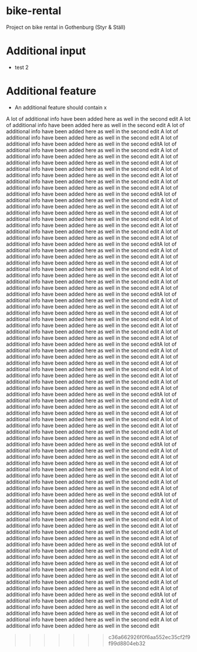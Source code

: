 # bike-rental
Project on bike rental in Gothenburg (Styr &amp; Ställ)

# Additional input

* test 2

# Additional feature

* An additional feature should contain x




A lot of additional info have been added here as well in the second edit
A lot of additional info have been added here as well in the second edit
A lot of additional info have been added here as well in the second edit
A lot of additional info have been added here as well in the second edit
A lot of additional info have been added here as well in the second editA lot of additional info have been added here as well in the second edit
A lot of additional info have been added here as well in the second edit
A lot of additional info have been added here as well in the second edit
A lot of additional info have been added here as well in the second edit
A lot of additional info have been added here as well in the second edit
A lot of additional info have been added here as well in the second edit
A lot of additional info have been added here as well in the second edit
A lot of additional info have been added here as well in the second editA lot of additional info have been added here as well in the second edit
A lot of additional info have been added here as well in the second edit
A lot of additional info have been added here as well in the second edit
A lot of additional info have been added here as well in the second edit
A lot of additional info have been added here as well in the second edit
A lot of additional info have been added here as well in the second edit
A lot of additional info have been added here as well in the second edit
A lot of additional info have been added here as well in the second editA lot of additional info have been added here as well in the second edit
A lot of additional info have been added here as well in the second edit
A lot of additional info have been added here as well in the second edit
A lot of additional info have been added here as well in the second edit
A lot of additional info have been added here as well in the second edit
A lot of additional info have been added here as well in the second edit
A lot of additional info have been added here as well in the second edit
A lot of additional info have been added here as well in the second editA lot of additional info have been added here as well in the second edit
A lot of additional info have been added here as well in the second edit
A lot of additional info have been added here as well in the second edit
A lot of additional info have been added here as well in the second edit
A lot of additional info have been added here as well in the second edit
A lot of additional info have been added here as well in the second edit
A lot of additional info have been added here as well in the second edit
A lot of additional info have been added here as well in the second editA lot of additional info have been added here as well in the second edit
A lot of additional info have been added here as well in the second edit
A lot of additional info have been added here as well in the second edit
A lot of additional info have been added here as well in the second edit
A lot of additional info have been added here as well in the second edit
A lot of additional info have been added here as well in the second edit
A lot of additional info have been added here as well in the second edit
A lot of additional info have been added here as well in the second editA lot of additional info have been added here as well in the second edit
A lot of additional info have been added here as well in the second edit
A lot of additional info have been added here as well in the second edit
A lot of additional info have been added here as well in the second edit
A lot of additional info have been added here as well in the second edit
A lot of additional info have been added here as well in the second edit
A lot of additional info have been added here as well in the second edit
A lot of additional info have been added here as well in the second editA lot of additional info have been added here as well in the second edit
A lot of additional info have been added here as well in the second edit
A lot of additional info have been added here as well in the second edit
A lot of additional info have been added here as well in the second edit
A lot of additional info have been added here as well in the second edit
A lot of additional info have been added here as well in the second edit
A lot of additional info have been added here as well in the second edit
A lot of additional info have been added here as well in the second editA lot of additional info have been added here as well in the second edit
A lot of additional info have been added here as well in the second edit
A lot of additional info have been added here as well in the second edit
A lot of additional info have been added here as well in the second edit
A lot of additional info have been added here as well in the second edit
A lot of additional info have been added here as well in the second edit
A lot of additional info have been added here as well in the second edit
A lot of additional info have been added here as well in the second editA lot of additional info have been added here as well in the second edit
A lot of additional info have been added here as well in the second edit
A lot of additional info have been added here as well in the second edit
A lot of additional info have been added here as well in the second edit
A lot of additional info have been added here as well in the second edit
A lot of additional info have been added here as well in the second edit
A lot of additional info have been added here as well in the second edit
A lot of additional info have been added here as well in the second editA lot of additional info have been added here as well in the second edit
A lot of additional info have been added here as well in the second edit
A lot of additional info have been added here as well in the second edit
A lot of additional info have been added here as well in the second edit
A lot of additional info have been added here as well in the second edit
>>>>>>> c36a662926f0f6aa552ec35cf2f9f99d8804eb32
